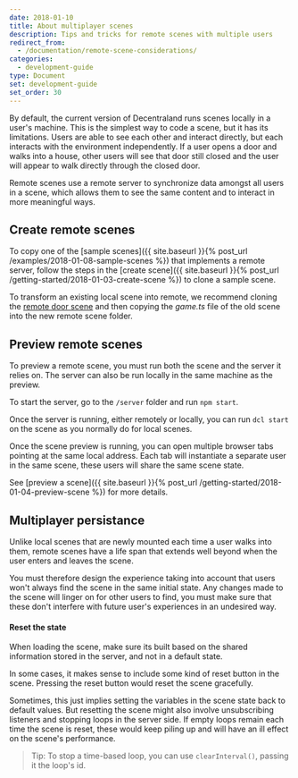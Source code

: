 ```yaml
---
date: 2018-01-10
title: About multiplayer scenes
description: Tips and tricks for remote scenes with multiple users
redirect_from:
  - /documentation/remote-scene-considerations/
categories:
  - development-guide
type: Document
set: development-guide
set_order: 30
---
```


By default, the current version of Decentraland runs scenes locally in a user's machine. This is the simplest way to code a scene, but it has its limitations. Users are able to see each other and interact directly, but each interacts with the environment independently. If a user opens a door and walks into a house, other users will see that door still closed and the user will appear to walk directly through the closed door.

Remote scenes use a remote server to synchronize data amongst all users in a scene, which allows them to see the same content and to interact in more meaningful ways.

## Create remote scenes

To copy one of the [sample scenes]({{ site.baseurl }}{% post_url /examples/2018-01-08-sample-scenes %}) that implements a remote server, follow the steps in the [create scene]({{ site.baseurl }}{% post_url /getting-started/2018-01-03-create-scene %}) to clone a sample scene.

To transform an existing local scene into remote, we recommend cloning the [remote door scene](https://github.com/decentraland-scenes/Remote-door) and then copying the _game.ts_ file of the old scene into the new remote scene folder.

## Preview remote scenes

To preview a remote scene, you must run both the scene and the server it relies on. The server can also be run locally in the same machine as the preview.

To start the server, go to the `/server` folder and run `npm start`.

Once the server is running, either remotely or locally, you can run `dcl start` on the scene as you normally do for local scenes.

Once the scene preview is running, you can open multiple browser tabs pointing at the same local address. Each tab will instantiate a separate user in the same scene, these users will share the same scene state.

See [preview a scene]({{ site.baseurl }}{% post_url /getting-started/2018-01-04-preview-scene %}) for more details.

## Multiplayer persistance

Unlike local scenes that are newly mounted each time a user walks into them, remote scenes have a life span that extends well beyond when the user enters and leaves the scene.

You must therefore design the experience taking into account that users won't always find the scene in the same initial state.
Any changes made to the scene will linger on for other users to find, you must make sure that these don't interfere with future user's experiences in an undesired way.

#### Reset the state

When loading the scene, make sure its built based on the shared information stored in the server, and not in a default state.

In some cases, it makes sense to include some kind of reset button in the scene. Pressing the reset button would reset the scene gracefully.

Sometimes, this just implies setting the variables in the scene state back to default values. But resetting the scene might also involve unsubscribing listeners and stopping loops in the server side. If empty loops remain each time the scene is reset, these would keep piling up and will have an ill effect on the scene's performance. 

> Tip: To stop a time-based loop, you can use `clearInterval()`, passing it the loop's id.
